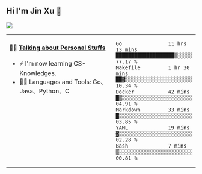 
## Hi I'm Jin Xu 👋
![](https://komarev.com/ghpvc/?username=jiayouxujin&color=brightgreen&label=PROFILE+VIEWS)



<table align="center">
<tr>
<td valign="top" width="60%">

#### 🏋️‍♀️ <a href="https://github.com/jiayouxujin" target="_blank">Talking about Personal Stuffs</a>
<!-- recent_releases starts -->

- ⚡  I'm now learning CS-Knowledges.  
- 🏊‍♂️ Languages and Tools: Go、Java、Python、C
<!-- recent_releases ends -->
</td>
<td>
 
<!--START_SECTION:waka-->

```text
Go               11 hrs 13 mins  ███████████████████▒░░░░░   77.17 %
Makefile         1 hr 30 mins    ██▓░░░░░░░░░░░░░░░░░░░░░░   10.34 %
Docker           42 mins         █▒░░░░░░░░░░░░░░░░░░░░░░░   04.91 %
Markdown         33 mins         █░░░░░░░░░░░░░░░░░░░░░░░░   03.85 %
YAML             19 mins         ▓░░░░░░░░░░░░░░░░░░░░░░░░   02.28 %
Bash             7 mins          ▒░░░░░░░░░░░░░░░░░░░░░░░░   00.81 %
```

<!--END_SECTION:waka-->
 
</td>
</tr>
</table>






